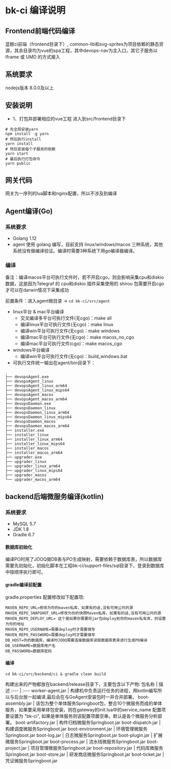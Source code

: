 # bk-ci 编译说明
## Frontend前端代码编译

蓝鲸ci前端（frontend目录下）, common-lib和svg-sprites为项目依赖的静态资源，其余目录均为vue的spa工程，其中devops-nav为主入口，其它子服务以Iframe 或 UMD 的方式接入

## 系统要求

nodejs版本 8.0.0及以上

## 安装说明

- 1、打包并部署相应的vue工程
进入到src/frontend目录下
```
# 先全局安装yarn
npm install -g yarn
# 然后执行install
yarn install
# 然后安装每个子服务的依赖
yarn start
# 最后执行打包命令
yarn public
```

## 网关代码

网关为一序列的lua脚本和nginx配置，所以不涉及到编译

## Agent编译(Go)

### 系统要求

- Golang 1.12
- agent 使用 golang 编写，目前支持 linux/windows/macos 三种系统，其他系统没有做编译验证。编译时需要3种系统下用go编译器编译。

### 编译

备注：编译macos平台可执行文件时，若不开启cgo，则会影响采集cpu和diskio数据，这是因为Telegraf 的 cpu和diskio 插件采集使用的 shirou 包需要开启cgo才可以在darwin情况下采集成功

前置条件：进入agent根目录 -> `cd bk-ci/src/agent`

- linux平台 & mac平台编译
    - 交叉编译多平台可执行文件(无cgo)：make all
    - 编译linux平台可执行文件(无cgo)：make linux
    - 编译win平台可执行文件(无cgo)：make windows
    - 编译mac平台可执行文件(无cgo)：make macos_no_cgo
    - 编译mac平台可执行文件(cgo)：make macos_cgo
- windows平台编译
    - 编译win平台可执行文件(无cgo)：build_windows.bat
- 可执行文件统一输出在agent/bin目录下：
```shell
.
├── devopsAgent.exe
├── devopsAgent_linux
├── devopsAgent_linux_arm64
├── devopsAgent_linux_mips64
├── devopsAgent_macos
├── devopsAgent_macos_arm64
├── devopsDaemon.exe
├── devopsDaemon_linux
├── devopsDaemon_linux_arm64
├── devopsDaemon_linux_mips64
├── devopsDaemon_macos
├── devopsDaemon_macos_arm64
├── installer.exe
├── installer_linux
├── installer_linux_arm64
├── installer_linux_mips64
├── installer_macos
├── installer_macos_arm64
├── upgrader.exe
├── upgrader_linux
├── upgrader_linux_arm64
├── upgrader_linux_mips64
├── upgrader_macos
└── upgrader_macos_arm64
```


## backend后端微服务编译(kotlin)

### 系统要求

- MySQL 5.7
- JDK 1.8
- Gradle 6.7

#### 数据库初始化

编译PO时用了JOOQ做DB表与PO生成映射，需要依赖于数据库表，所以数据库需要先初始化，初始化脚本在工程bk-ci/support-files/sql目录下，登录到数据库中按顺序执行即可。 

#### gradle编译前配置
gradle.properties 配置修改如下配置项:

  ```
  MAVEN_REPO_URL=修改为你的maven私库，如果有的话,没有可用公共的源
  MAVEN_REPO_SNAPSHOT_URL=修改为你的快照Maven私库，如果有的话,没有可用公共的源
  MAVEN_REPO_DEPLOY_URL= 这个是如果你需要将jar包deploy到你的maven私有库，则设置为你的地址
  MAVEN_REPO_USERNAME=需要deploy时才需要填写
  MAVEN_REPO_PASSWORD=需要deploy时才需要填写
  DB_HOST=你的数据库，编译时JOOQ需要连接数据库读取数据库表来进行生成PO编译
  DB_USERNAME=数据库用户名
  DB_PASSWORD=数据库密码
  ```

#### 编译

```shell
cd bk-ci/src/backend/ci & gradle clean build
```

构建出来的产物都放在backend/release目录下，主要包含以下产物:
包名称 | 描述
:--- | :---
worker-agent.jar |  构建机中负责运行任务的进程，用kotlin编写所以与后台放一起编译,最后会在与GoAgent安装包时一并合并部署。
boot-assembly.jar | 该包为整个单体服务Springboot包，整合10个微服务而成的单体服务，如果要采用单体包安装，则在gateway的init.lua中的service_name 配置项要设置为 "bk-ci", 如果是单体服务则该配置项置空串。默认是各个微服务分析部署。
boot-artifactory.jar  | 构件归档微服务Springboot.jar
boot-dispatch.jar     | 构建调度微服务Springboot.jar
boot-environment.jar  | 环境管理微服务Springboot.jar
boot-log.jar          | 日志微服务Springboot.jar
boot-plugin.jar       | 扩展微服务Springboot.jar
boot-process.jar      | 流水线微服务Springboot.jar
boot-project.jar      | 项目管理微服务Springboot.jar
boot-repository.jar   | 代码库微服务Springboot.jar
boot-store.jar        | 研发商店微服务Springboot.jar
boot-ticket.jar       | 凭证微服务Springboot.jar
